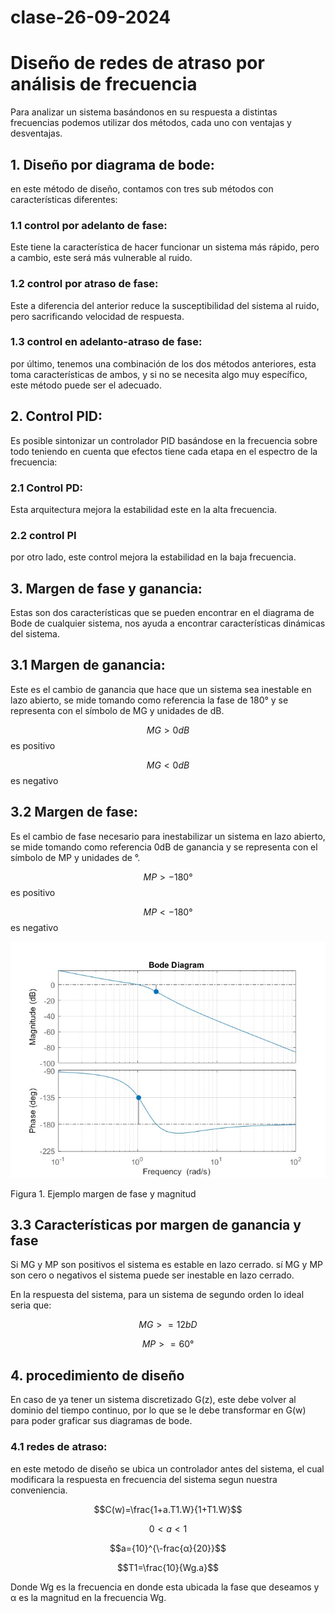 # clase-26-09-2024
# Diseño de redes de atraso por análisis de frecuencia
Para analizar un sistema basándonos en su respuesta a distintas frecuencias podemos utilizar dos métodos, cada uno con ventajas y desventajas.

## 1. Diseño por diagrama de bode:
en este método de diseño, contamos con tres sub métodos con características diferentes:
### 1.1 control por adelanto de fase:
Este tiene la característica de hacer funcionar un sistema más rápido, pero a cambio, este será más vulnerable al ruido.
### 1.2 control por atraso de fase:
Este a diferencia del anterior reduce la susceptibilidad del sistema al ruido, pero sacrificando velocidad de respuesta.
### 1.3 control en adelanto-atraso de fase:
por último, tenemos una combinación de los dos métodos anteriores, esta toma características de ambos, y si no se necesita algo muy específico, este método puede ser el adecuado.

## 2. Control PID:
Es posible sintonizar un controlador PID basándose en la frecuencia sobre todo teniendo en cuenta que efectos tiene cada etapa en el espectro de la frecuencia:

 ### 2.1 Control PD:
 Esta arquitectura mejora la estabilidad este en la alta frecuencia.
 ### 2.2 control PI
 por otro lado, este control mejora la estabilidad en la baja frecuencia.

## 3. Margen de fase y ganancia:
Estas son dos características que se pueden encontrar en el diagrama de Bode de cualquier sistema, nos ayuda a encontrar características dinámicas del sistema.

## 3.1 Margen de ganancia:
Este es el cambio de ganancia que hace que un sistema sea inestable en lazo abierto, se mide tomando como referencia la fase de 180° y se representa con el símbolo de MG y unidades de dB.

$$MG>0dB$$ es positivo

$$MG<0dB$$ es negativo

## 3.2 Margen de fase:
Es el cambio de fase necesario para inestabilizar un sistema en lazo abierto, se mide tomando como referencia 0dB de ganancia y se representa con el símbolo de MP y unidades de °.

$$MP>-180°$$ es positivo

$$MP<-180°$$ es negativo

![Ejemplo margen de fase y magnitud](imagenes/untitled.jpg)

Figura 1. Ejemplo margen de fase y magnitud
## 3.3 Características por margen de ganancia y fase
Si MG y MP son positivos el sistema es estable en lazo cerrado.
sí MG y MP son cero o negativos el sistema puede ser inestable en lazo cerrado.

En la respuesta del sistema, para un sistema de segundo orden lo ideal seria que:

$$MG>=12bD$$ 

$$MP>=60°$$

## 4. procedimiento de diseño
En caso de ya tener un sistema discretizado G(z), este debe volver al dominio del tiempo continuo, por lo que se le debe transformar en G(w) para poder graficar sus diagramas de bode.

### 4.1 redes de atraso:
en este metodo de diseño se ubica un controlador antes del sistema, el cual modificara la respuesta en frecuencia del sistema segun nuestra conveniencia.

$$C(w)=\frac{1+a.T1.W}{1+T1.W}$$

$$0<a<1$$

$$a={10}^{\-frac{α}{20}}$$

$$T1=\frac{10}{Wg.a}$$

Donde Wg es la frecuencia en donde esta ubicada la fase que deseamos y α es la magnitud en la frecuencia Wg.
